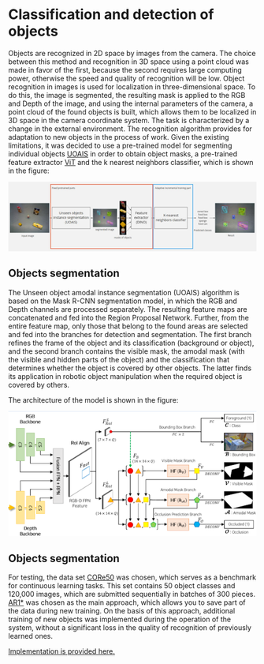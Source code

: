 # Classification and detection of objects

Objects are recognized in 2D space by images from the camera. The choice between this method and recognition in 3D space using a point cloud was made in favor of the first, because the second requires large computing power, otherwise the speed and quality of recognition will be low.
Object recognition in images is used for localization in three-dimensional space. To do this, the image is segmented, the resulting mask is applied to the RGB and Depth of the image, and using the internal parameters of the camera, a point cloud of the found objects is built, which allows them to be localized in 3D space in the camera coordinate system.
The task is characterized by a change in the external environment. The recognition algorithm provides for adaptation to new objects in the process of work. 
Given the existing limitations, it was decided to use a pre-trained model for segmenting individual objects [UOAIS](https://github.com/gist-ailab/uoais) in order to obtain object masks, a pre-trained feature extractor [ViT](https://github.com/google-research/vision_transformer) and the k nearest neighbors classifier, which is shown in the figure: 

![cv1](images/cv1.png)

## Objects segmentation

The Unseen object amodal instance segmentation (UOAIS) algorithm is based on the Mask R-CNN segmentation model, in which the RGB and Depth channels are processed separately. The resulting feature maps are concatenated and fed into the Region Proposal Network. Further, from the entire feature map, only those that belong to the found areas are selected and fed into the branches for detection and segmentation. The first branch refines the frame of the object and its classification (background or object), and the second branch contains the visible mask, the amodal mask (with the visible and hidden parts of the object) and the classification that determines whether the object is covered by other objects. The latter finds its application in robotic object manipulation when the required object is covered by others. 

The architecture of the model is shown in the figure: 

![cv2](images/cv2.png)

## Objects segmentation

For testing, the data set [CORe50](https://github.com/vlomonaco/core50) was chosen, which serves as a benchmark for continuous learning tasks. This set contains 50 object classes and 120,000 images, which are submitted sequentially in batches of 300 pieces.
[AR1\*](https://arxiv.org/pdf/1912.01100.pdf) was chosen as the main approach, which allows you to save part of the data during new training. On the basis of this approach, additional training of new objects was implemented during the operation of the system, without a significant loss in the quality of recognition of previously learned ones.

[Implementation is provided here.](https://github.com/IvDmNe/unseen_object_segmentation_with_knn_classification/tree/ros_wrapper) 